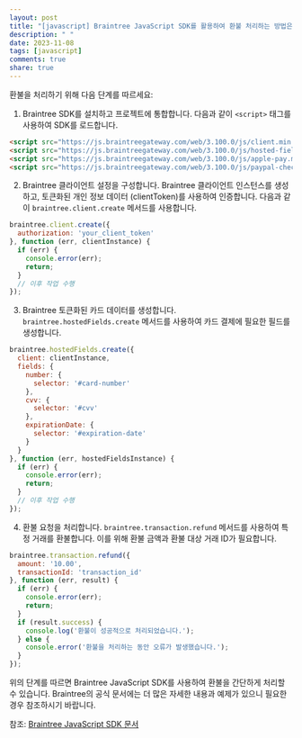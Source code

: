```yaml
---
layout: post
title: "[javascript] Braintree JavaScript SDK를 활용하여 환불 처리하는 방법은 무엇인가요?"
description: " "
date: 2023-11-08
tags: [javascript]
comments: true
share: true
---
```


환불을 처리하기 위해 다음 단계를 따르세요:

1. Braintree SDK를 설치하고 프로젝트에 통합합니다. 다음과 같이 `<script>` 태그를 사용하여 SDK를 로드합니다.

```html
<script src="https://js.braintreegateway.com/web/3.100.0/js/client.min.js"></script>
<script src="https://js.braintreegateway.com/web/3.100.0/js/hosted-fields.min.js"></script>
<script src="https://js.braintreegateway.com/web/3.100.0/js/apple-pay.min.js"></script>
<script src="https://js.braintreegateway.com/web/3.100.0/js/paypal-checkout.min.js"></script>
```

2. Braintree 클라이언트 설정을 구성합니다. Braintree 클라이언트 인스턴스를 생성하고, 토큰화된 개인 정보 데이터 (clientToken)를 사용하여 인증합니다. 다음과 같이 `braintree.client.create` 메서드를 사용합니다.

```javascript
braintree.client.create({
  authorization: 'your_client_token'
}, function (err, clientInstance) {
  if (err) {
    console.error(err);
    return;
  }
  // 이후 작업 수행
});
```

3. Braintree 토큰화된 카드 데이터를 생성합니다. `braintree.hostedFields.create` 메서드를 사용하여 카드 결제에 필요한 필드를 생성합니다.

```javascript
braintree.hostedFields.create({
  client: clientInstance,
  fields: {
    number: {
      selector: '#card-number'
    },
    cvv: {
      selector: '#cvv'
    },
    expirationDate: {
      selector: '#expiration-date'
    }
  }
}, function (err, hostedFieldsInstance) {
  if (err) {
    console.error(err);
    return;
  }
  // 이후 작업 수행
});
```

4. 환불 요청을 처리합니다. `braintree.transaction.refund` 메서드를 사용하여 특정 거래를 환불합니다. 이를 위해 환불 금액과 환불 대상 거래 ID가 필요합니다.

```javascript
braintree.transaction.refund({
  amount: '10.00',
  transactionId: 'transaction_id'
}, function (err, result) {
  if (err) {
    console.error(err);
    return;
  }
  if (result.success) {
    console.log('환불이 성공적으로 처리되었습니다.');
  } else {
    console.error('환불을 처리하는 동안 오류가 발생했습니다.');
  }
});
```

위의 단계를 따르면 Braintree JavaScript SDK를 사용하여 환불을 간단하게 처리할 수 있습니다. Braintree의 공식 문서에는 더 많은 자세한 내용과 예제가 있으니 필요한 경우 참조하시기 바랍니다.

참조: [Braintree JavaScript SDK 문서](https://developers.braintreepayments.com/guides/client-sdk/setup/javascript/v3)
